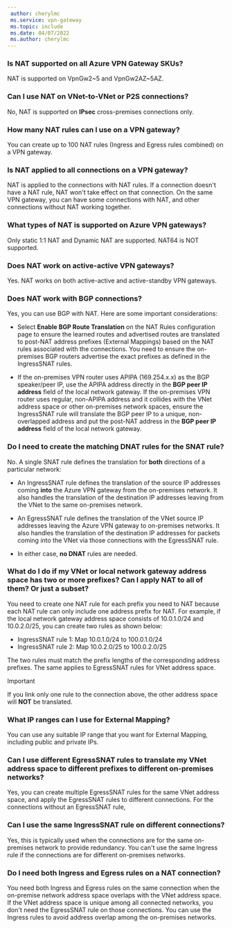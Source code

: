 ```yaml
---
 author: cherylmc
 ms.service: vpn-gateway
 ms.topic: include
 ms.date: 04/07/2022
 ms.author: cherylmc
---
```

### Is NAT supported on all Azure VPN Gateway SKUs?

NAT is supported on VpnGw2~5 and VpnGw2AZ~5AZ.

### Can I use NAT on VNet-to-VNet or P2S connections?

No, NAT is supported on **IPsec** cross-premises connections only.

### How many NAT rules can I use on a VPN gateway?

You can create up to 100 NAT rules (Ingress and Egress rules combined) on a VPN gateway.

### Is NAT applied to all connections on a VPN gateway?

NAT is applied to the connections with NAT rules. If a connection doesn't have a NAT rule, NAT won't take effect on that connection. On the same VPN gateway, you can have some connections with NAT, and other connections without NAT working together.

### What types of NAT is supported on Azure VPN gateways?

Only static 1:1 NAT and Dynamic NAT are supported. NAT64 is NOT supported.

### Does NAT work on active-active VPN gateways?

Yes. NAT works on both active-active and active-standby VPN gateways.

### Does NAT work with BGP connections?

Yes, you can use BGP with NAT. Here are some important considerations:

* Select **Enable BGP Route Translation** on the NAT Rules configuration page to ensure the learned routes and advertised routes are translated to post-NAT address prefixes (External Mappings) based on the NAT rules associated with the connections. You need to ensure the on-premises BGP routers advertise the exact prefixes as defined in the IngressSNAT rules.

* If the on-premises VPN router uses APIPA (169.254.x.x) as the BGP speaker/peer IP, use the APIPA address directly in the **BGP peer IP address** field of the local network gateway. If the on-premises VPN router uses regular, non-APIPA address and it collides with the VNet address space or other on-premises network spaces, ensure the IngressSNAT rule will translate the BGP peer IP to a unique, non-overlapped address and put the post-NAT address in the **BGP peer IP address** field of the local network gateway.

### Do I need to create the matching DNAT rules for the SNAT rule?

No. A single SNAT rule defines the translation for **both** directions of a particular network:

* An IngressSNAT rule defines the translation of the source IP addresses coming **into** the Azure VPN gateway from the on-premises network. It also handles the translation of the destination IP addresses leaving from the VNet to the same on-premises network.

* An EgressSNAT rule defines the translation of the VNet source IP addresses leaving the Azure VPN gateway to on-premises networks. It also handles the translation of the destination IP addresses for packets coming into the VNet via those connections with the EgressSNAT rule.

* In either case, **no DNAT** rules are needed.

### What do I do if my VNet or local network gateway address space has two or more prefixes? Can I apply NAT to all of them? Or just a subset?

You need to create one NAT rule for each prefix you need to NAT because each NAT rule can only include one address prefix for NAT. For example, if the local network gateway address space consists of 10.0.1.0/24 and 10.0.2.0/25, you can create two rules as shown below:

* IngressSNAT rule 1: Map 10.0.1.0/24 to 100.0.1.0/24
* IngressSNAT rule 2: Map 10.0.2.0/25 to 100.0.2.0/25

The two rules must match the prefix lengths of the corresponding address prefixes. The same applies to EgressSNAT rules for VNet address space.

> [!IMPORTANT]
> If you link only one rule to the connection above, the other address space will **NOT** be translated.

### What IP ranges can I use for External Mapping?

You can use any suitable IP range that you want for External Mapping, including public and private IPs.

### Can I use different EgressSNAT rules to translate my VNet address space to different prefixes to different on-premises networks?

Yes, you can create multiple EgressSNAT rules for the same VNet address space, and apply the EgressSNAT rules to different connections. For the connections without an EgressSNAT rule,

### Can I use the same IngressSNAT rule on different connections?

Yes, this is typically used when the connections are for the same on-premises network to provide redundancy. You can't use the same Ingress rule if the connections are for different on-premises networks.

### Do I need both Ingress and Egress rules on a NAT connection?

You need both Ingress and Egress rules on the same connection when the on-premise network address space overlaps with the VNet address space. If the VNet address space is unique among all connected networks, you don't need the EgressSNAT rule on those connections. You can use the Ingress rules to avoid address overlap among the on-premises networks.

